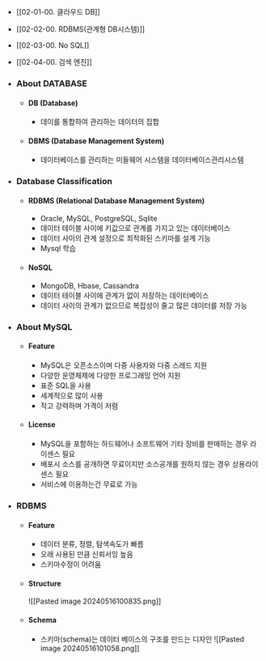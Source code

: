 - [[02-01-00. 클라우드 DB]]
- [[02-02-00. RDBMS(관계형 DB시스템)]]
- [[02-03-00. No SQL]]
- [[02-04-00. 검색 엔진]]

- ### About DATABASE
	- #### DB (Database)
		- 데이를 통합하여 관리하는 데이터의 집합
	- #### DBMS (Database Management System)
		- 데이터베이스를 관리하는 미들웨어 시스템을 데이터베이스관리시스템
- ### Database Classification
	- #### RDBMS (Relational Database Management System)
		- Oracle, MySQL, PostgreSQL, Sqlite
		- 데이터 테이블 사이에 키값으로 관계를 가지고 있는 데이터베이스
		- 데이터 사이의 관계 설정으로 최적화된 스키마를 설계 기능
		- Mysql 학습
	- #### NoSQL
		- MongoDB, Hbase, Cassandra
		- 데이터 테이블 사이에 관계가 없이 저장하는 데이터베이스
		- 데이터 사이의 관계가 없으므로 복잡성이 줄고 많은 데이터를 저장 가능
- ### About MySQL
	- #### Feature
		- MySQL은 오픈소스이며 다중 사용자와 다중 스레드 지원
		- 다양한 운영체제에 다양한 프로그래밍 언어 지원
		- 표준 SQL을 사용
		- 세계적으로 많이 사용
		- 작고 강력하며 가격이 저렴
	- #### License
		- MySQL을 포함하는 하드웨어나 소프트웨어 기타 장비를 판매하는 경우 라이센스 필요
		- 배포시 소스를 공개하면 무료이지만 소스공개를 원하지 않는 경우 상용라이센스 필요
		- 서비스에 이용하는건 무료로 가능
- ### RDBMS
	- #### Feature
		- 데이터 분류, 정렬, 탐색속도가 빠름
		- 오래 사용된 만큼 신뢰서잉 높음
		- 스키마수정이 어려움
	- #### Structure
		![[Pasted image 20240516100835.png]]
	- #### Schema
		- 스키마(schema)는 데이터 베이스의 구조를 만드는 디자인
		![[Pasted image 20240516101058.png]]
		